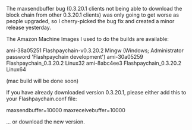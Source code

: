The maxsendbuffer bug (0.3.20.1 clients not being able to download the block chain from other 0.3.20.1 clients) was only going to get
worse as people upgraded, so I cherry-picked the bug fix and created a minor release yesterday.

The Amazon Machine Images I used to do the builds are available:

  ami-38a05251   Flashpaychain-v0.3.20.2 Mingw    (Windows; Administrator password 'Flashpaychain development')
  ami-30a05259   Flashpaychain_0.3.20.2 Linux32
  ami-8abc4ee3   Flashpaychain_0.3.20.2 Linux64

(mac build will be done soon)

If you have already downloaded version 0.3.20.1, please either add this to your Flashpaychain.conf file:

  maxsendbuffer=10000
  maxreceivebuffer=10000

... or download the new version.
